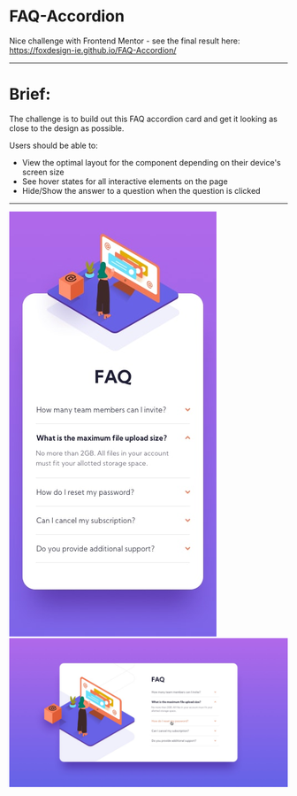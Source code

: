 ﻿# FAQ-Accordion
Nice challenge with Frontend Mentor - see the final result here: https://foxdesign-ie.github.io/FAQ-Accordion/

-----------------------------------------
# Brief:
The challenge is to build out this FAQ accordion card and get it looking as close to the design as possible.

Users should be able to:

- View the optimal layout for the component depending on their device's screen size
- See hover states for all interactive elements on the page
- Hide/Show the answer to a question when the question is clicked

------------------------------------------
![photos-github](design/mobile-design.jpg)
![photos-github](design/active-states.jpg)
